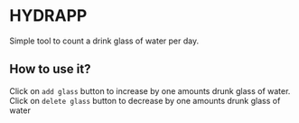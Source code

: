 # HYDRAPP

Simple tool to count a drink glass of water per day.

## How to use it?

Click on `add glass` button to increase by one amounts drunk glass of water.
Click on `delete glass` button to decrease by one amounts drunk glass of water 
